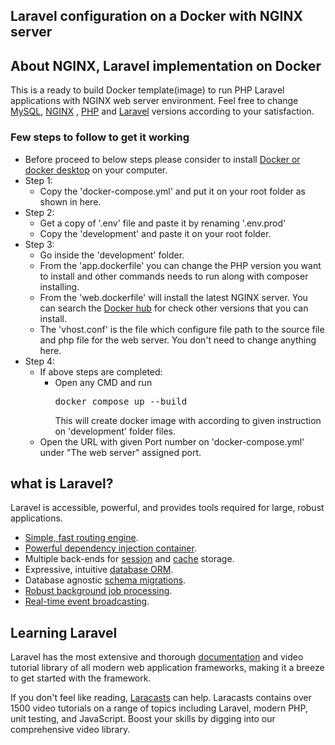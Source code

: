 <p align="center"><h2>Laravel configuration on a Docker with NGINX server</h2> </p>

## About NGINX, Laravel implementation on Docker

This is a ready to build Docker template(image) to run PHP Laravel applications with NGINX web server environment. Feel free to change [MySQL](https://www.mysql.com), [NGINX](https://www.nginx.com) , [PHP](https://www.php.net) and [Laravel](https://laravel.com) versions according to your satisfaction.

### Few steps to follow to get it working
- Before proceed to below steps please consider to install [Docker or docker desktop](https://www.docker.com/products/docker-desktop) on your computer.
- Step 1:
  - Copy the 'docker-compose.yml' and put it on your root folder as shown in here.
- Step 2:
  - Get a copy of '.env' file and paste it by renaming '.env.prod' 
  - Copy the 'development' and paste it on your root folder.
- Step 3:
  - Go inside the 'development' folder.
  - From the 'app.dockerfile' you can change the PHP version you want to install and other commands needs to run along with composer installing.
  - From the 'web.dockerfile' will install the latest NGINX server. You can search the [Docker hub](https://hub.docker.com) for check other versions that you can install.
  - The 'vhost.conf' is the file which configure file path to the source file and php file for the web server. You don't need to change anything here.
- Step 4:
  - If above steps are completed:
    - Open any CMD and run
      <pre>docker compose up --build</pre>
      This will create docker image with according to given instruction on 'development' folder files.
  - Open the URL with given Port number on 'docker-compose.yml' under "The web server" assigned port. 

## what is Laravel?
Laravel is accessible, powerful, and provides tools required for large, robust applications.

- [Simple, fast routing engine](https://laravel.com/docs/routing).
- [Powerful dependency injection container](https://laravel.com/docs/container).
- Multiple back-ends for [session](https://laravel.com/docs/session) and [cache](https://laravel.com/docs/cache) storage.
- Expressive, intuitive [database ORM](https://laravel.com/docs/eloquent).
- Database agnostic [schema migrations](https://laravel.com/docs/migrations).
- [Robust background job processing](https://laravel.com/docs/queues).
- [Real-time event broadcasting](https://laravel.com/docs/broadcasting).

## Learning Laravel

Laravel has the most extensive and thorough [documentation](https://laravel.com/docs) and video tutorial library of all modern web application frameworks, making it a breeze to get started with the framework.

If you don't feel like reading, [Laracasts](https://laracasts.com) can help. Laracasts contains over 1500 video tutorials on a range of topics including Laravel, modern PHP, unit testing, and JavaScript. Boost your skills by digging into our comprehensive video library.
